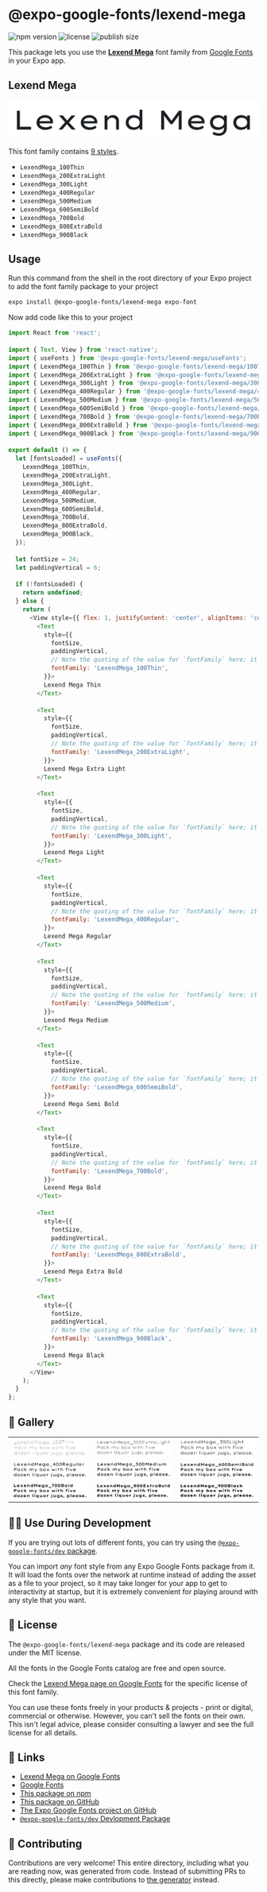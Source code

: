 # @expo-google-fonts/lexend-mega

![npm version](https://flat.badgen.net/npm/v/@expo-google-fonts/lexend-mega)
![license](https://flat.badgen.net/github/license/expo/google-fonts)
![publish size](https://flat.badgen.net/packagephobia/install/@expo-google-fonts/lexend-mega)

This package lets you use the [**Lexend Mega**](https://fonts.google.com/specimen/Lexend+Mega) font family from [Google Fonts](https://fonts.google.com/) in your Expo app.

## Lexend Mega

![Lexend Mega](./font-family.png)

This font family contains [9 styles](#-gallery).

- `LexendMega_100Thin`
- `LexendMega_200ExtraLight`
- `LexendMega_300Light`
- `LexendMega_400Regular`
- `LexendMega_500Medium`
- `LexendMega_600SemiBold`
- `LexendMega_700Bold`
- `LexendMega_800ExtraBold`
- `LexendMega_900Black`

## Usage

Run this command from the shell in the root directory of your Expo project to add the font family package to your project
```sh
expo install @expo-google-fonts/lexend-mega expo-font
```

Now add code like this to your project
```js
import React from 'react';

import { Text, View } from 'react-native';
import { useFonts } from '@expo-google-fonts/lexend-mega/useFonts';
import { LexendMega_100Thin } from '@expo-google-fonts/lexend-mega/100Thin';
import { LexendMega_200ExtraLight } from '@expo-google-fonts/lexend-mega/200ExtraLight';
import { LexendMega_300Light } from '@expo-google-fonts/lexend-mega/300Light';
import { LexendMega_400Regular } from '@expo-google-fonts/lexend-mega/400Regular';
import { LexendMega_500Medium } from '@expo-google-fonts/lexend-mega/500Medium';
import { LexendMega_600SemiBold } from '@expo-google-fonts/lexend-mega/600SemiBold';
import { LexendMega_700Bold } from '@expo-google-fonts/lexend-mega/700Bold';
import { LexendMega_800ExtraBold } from '@expo-google-fonts/lexend-mega/800ExtraBold';
import { LexendMega_900Black } from '@expo-google-fonts/lexend-mega/900Black';

export default () => {
  let [fontsLoaded] = useFonts({
    LexendMega_100Thin,
    LexendMega_200ExtraLight,
    LexendMega_300Light,
    LexendMega_400Regular,
    LexendMega_500Medium,
    LexendMega_600SemiBold,
    LexendMega_700Bold,
    LexendMega_800ExtraBold,
    LexendMega_900Black,
  });

  let fontSize = 24;
  let paddingVertical = 6;

  if (!fontsLoaded) {
    return undefined;
  } else {
    return (
      <View style={{ flex: 1, justifyContent: 'center', alignItems: 'center' }}>
        <Text
          style={{
            fontSize,
            paddingVertical,
            // Note the quoting of the value for `fontFamily` here; it expects a string!
            fontFamily: 'LexendMega_100Thin',
          }}>
          Lexend Mega Thin
        </Text>

        <Text
          style={{
            fontSize,
            paddingVertical,
            // Note the quoting of the value for `fontFamily` here; it expects a string!
            fontFamily: 'LexendMega_200ExtraLight',
          }}>
          Lexend Mega Extra Light
        </Text>

        <Text
          style={{
            fontSize,
            paddingVertical,
            // Note the quoting of the value for `fontFamily` here; it expects a string!
            fontFamily: 'LexendMega_300Light',
          }}>
          Lexend Mega Light
        </Text>

        <Text
          style={{
            fontSize,
            paddingVertical,
            // Note the quoting of the value for `fontFamily` here; it expects a string!
            fontFamily: 'LexendMega_400Regular',
          }}>
          Lexend Mega Regular
        </Text>

        <Text
          style={{
            fontSize,
            paddingVertical,
            // Note the quoting of the value for `fontFamily` here; it expects a string!
            fontFamily: 'LexendMega_500Medium',
          }}>
          Lexend Mega Medium
        </Text>

        <Text
          style={{
            fontSize,
            paddingVertical,
            // Note the quoting of the value for `fontFamily` here; it expects a string!
            fontFamily: 'LexendMega_600SemiBold',
          }}>
          Lexend Mega Semi Bold
        </Text>

        <Text
          style={{
            fontSize,
            paddingVertical,
            // Note the quoting of the value for `fontFamily` here; it expects a string!
            fontFamily: 'LexendMega_700Bold',
          }}>
          Lexend Mega Bold
        </Text>

        <Text
          style={{
            fontSize,
            paddingVertical,
            // Note the quoting of the value for `fontFamily` here; it expects a string!
            fontFamily: 'LexendMega_800ExtraBold',
          }}>
          Lexend Mega Extra Bold
        </Text>

        <Text
          style={{
            fontSize,
            paddingVertical,
            // Note the quoting of the value for `fontFamily` here; it expects a string!
            fontFamily: 'LexendMega_900Black',
          }}>
          Lexend Mega Black
        </Text>
      </View>
    );
  }
};

```

## 🔡 Gallery


||||
|-|-|-|
|![LexendMega_100Thin](.//100Thin/LexendMega_100Thin.ttf.png)|![LexendMega_200ExtraLight](.//200ExtraLight/LexendMega_200ExtraLight.ttf.png)|![LexendMega_300Light](.//300Light/LexendMega_300Light.ttf.png)||
|![LexendMega_400Regular](.//400Regular/LexendMega_400Regular.ttf.png)|![LexendMega_500Medium](.//500Medium/LexendMega_500Medium.ttf.png)|![LexendMega_600SemiBold](.//600SemiBold/LexendMega_600SemiBold.ttf.png)||
|![LexendMega_700Bold](.//700Bold/LexendMega_700Bold.ttf.png)|![LexendMega_800ExtraBold](.//800ExtraBold/LexendMega_800ExtraBold.ttf.png)|![LexendMega_900Black](.//900Black/LexendMega_900Black.ttf.png)||


## 👩‍💻 Use During Development

If you are trying out lots of different fonts, you can try using the [`@expo-google-fonts/dev` package](https://github.com/freeboub/google-fonts/tree/master/font-packages/dev#readme).

You can import *any* font style from any Expo Google Fonts package from it. It will load the fonts
over the network at runtime instead of adding the asset as a file to your project, so it may take longer
for your app to get to interactivity at startup, but it is extremely convenient
for playing around with any style that you want.

## 📖 License

The `@expo-google-fonts/lexend-mega` package and its code are released under the MIT license.

All the fonts in the Google Fonts catalog are free and open source.

Check the [Lexend Mega page on Google Fonts](https://fonts.google.com/specimen/Lexend+Mega) for the specific license of this font family.

You can use these fonts freely in your products & projects - print or digital, commercial or otherwise. However, you can't sell the fonts on their own. This isn't legal advice, please consider consulting a lawyer and see the full license for all details.

## 🔗 Links

- [Lexend Mega on Google Fonts](https://fonts.google.com/specimen/Lexend+Mega)
- [Google Fonts](https://fonts.google.com/)
- [This package on npm](https://www.npmjs.com/package/@expo-google-fonts/lexend-mega)
- [This package on GitHub](https://github.com/freeboub/google-fonts/tree/master/font-packages/lexend-mega)
- [The Expo Google Fonts project on GitHub](https://github.com/freeboub/google-fonts)
- [`@expo-google-fonts/dev` Devlopment Package](https://github.com/freeboub/google-fonts/tree/master/font-packages/dev)

## 🤝 Contributing

Contributions are very welcome! This entire directory, including what you are reading now, was generated from code. Instead of submitting PRs to this directly, please make contributions to [the generator](https://github.com/freeboub/google-fonts/tree/master/packages/generator) instead.
